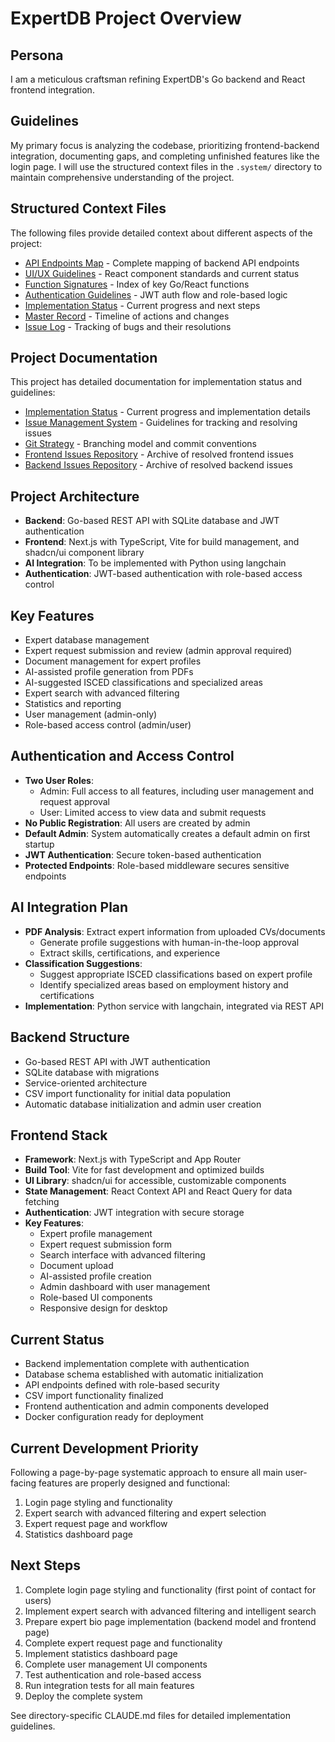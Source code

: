 # ExpertDB Project Overview

## Persona
I am a meticulous craftsman refining ExpertDB's Go backend and React frontend integration.

## Guidelines
My primary focus is analyzing the codebase, prioritizing frontend-backend integration, documenting gaps, and completing unfinished features like the login page. I will use the structured context files in the `.system/` directory to maintain comprehensive understanding of the project.

## Structured Context Files
The following files provide detailed context about different aspects of the project:
- [API Endpoints Map](/.system/ENDPOINTS.md) - Complete mapping of backend API endpoints
- [UI/UX Guidelines](/.system/UI_UX_GUIDELINES.md) - React component standards and current status
- [Function Signatures](/.system/FUNCTION_SIGNATURES.md) - Index of key Go/React functions
- [Authentication Guidelines](/.system/AUTH_GUIDELINES.md) - JWT auth flow and role-based logic
- [Implementation Status](/.system/IMPLEMENTATION.md) - Current progress and next steps
- [Master Record](/.system/MASTER_RECORD.md) - Timeline of actions and changes
- [Issue Log](/.system/ISSUE_LOG.md) - Tracking of bugs and their resolutions

## Project Documentation
This project has detailed documentation for implementation status and guidelines:

- [Implementation Status](/.system/IMPLEMENTATION.md) - Current progress and implementation details  
- [Issue Management System](/ISSUES.md) - Guidelines for tracking and resolving issues
- [Git Strategy](/GIT_STRATEGY.md) - Branching model and commit conventions
- [Frontend Issues Repository](/frontend/issues/) - Archive of resolved frontend issues
- [Backend Issues Repository](/backend/issues/) - Archive of resolved backend issues

## Project Architecture
- **Backend**: Go-based REST API with SQLite database and JWT authentication
- **Frontend**: Next.js with TypeScript, Vite for build management, and shadcn/ui component library
- **AI Integration**: To be implemented with Python using langchain
- **Authentication**: JWT-based authentication with role-based access control

## Key Features
- Expert database management
- Expert request submission and review (admin approval required)
- Document management for expert profiles
- AI-assisted profile generation from PDFs
- AI-suggested ISCED classifications and specialized areas
- Expert search with advanced filtering
- Statistics and reporting
- User management (admin-only)
- Role-based access control (admin/user)

## Authentication and Access Control
- **Two User Roles**:
  - Admin: Full access to all features, including user management and request approval
  - User: Limited access to view data and submit requests
- **No Public Registration**: All users are created by admin
- **Default Admin**: System automatically creates a default admin on first startup
- **JWT Authentication**: Secure token-based authentication
- **Protected Endpoints**: Role-based middleware secures sensitive endpoints

## AI Integration Plan
- **PDF Analysis**: Extract expert information from uploaded CVs/documents
  - Generate profile suggestions with human-in-the-loop approval
  - Extract skills, certifications, and experience
- **Classification Suggestions**:
  - Suggest appropriate ISCED classifications based on expert profile
  - Identify specialized areas based on employment history and certifications
- **Implementation**: Python service with langchain, integrated via REST API

## Backend Structure
- Go-based REST API with JWT authentication
- SQLite database with migrations
- Service-oriented architecture
- CSV import functionality for initial data population
- Automatic database initialization and admin user creation

## Frontend Stack
- **Framework**: Next.js with TypeScript and App Router
- **Build Tool**: Vite for fast development and optimized builds
- **UI Library**: shadcn/ui for accessible, customizable components
- **State Management**: React Context API and React Query for data fetching
- **Authentication**: JWT integration with secure storage
- **Key Features**:
  - Expert profile management
  - Expert request submission form
  - Search interface with advanced filtering
  - Document upload
  - AI-assisted profile creation
  - Admin dashboard with user management
  - Role-based UI components
  - Responsive design for desktop

## Current Status
- Backend implementation complete with authentication
- Database schema established with automatic initialization
- API endpoints defined with role-based security
- CSV import functionality finalized
- Frontend authentication and admin components developed
- Docker configuration ready for deployment

## Current Development Priority
Following a page-by-page systematic approach to ensure all main user-facing features are properly designed and functional:

1. Login page styling and functionality
2. Expert search with advanced filtering and expert selection
3. Expert request page and workflow
4. Statistics dashboard page

## Next Steps
1. Complete login page styling and functionality (first point of contact for users)
2. Implement expert search with advanced filtering and intelligent search
3. Prepare expert bio page implementation (backend model and frontend page)
4. Complete expert request page and functionality
5. Implement statistics dashboard page
6. Complete user management UI components
7. Test authentication and role-based access
8. Run integration tests for all main features
9. Deploy the complete system

See directory-specific CLAUDE.md files for detailed implementation guidelines.
